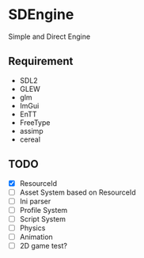 # SDEngine
Simple and Direct Engine

## Requirement
- SDL2
- GLEW
- glm
- ImGui
- EnTT
- FreeType
- assimp
- cereal

## TODO
- [X] ResourceId
- [ ] Asset System based on ResourceId
- [ ] Ini parser
- [ ] Profile System
- [ ] Script System
- [ ] Physics
- [ ] Animation
- [ ] 2D game test?
